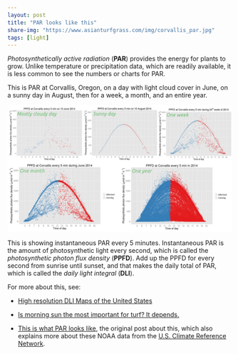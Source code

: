 ```yaml
---
layout: post
title: "PAR looks like this"
share-img: "https://www.asianturfgrass.com/img/corvallis_par.jpg"
tags: [light]
---
```


*Photosynthetically active radiation* (**PAR**) provides the energy for plants to grow. Unlike temperature or precipitation data, which are readily available, it is less common to see the numbers or charts for PAR. 

This is PAR at Corvallis, Oregon, on a day with light cloud cover in June, on a sunny day in August, then for a week, a month, and an entire year.

![5 charts of PAR at Corvallis in 2014, from one day up to one year](/img/corvallis_par.jpg)

This is showing instantaneous PAR every 5 minutes. Instantaneous PAR is the amount of photosynthetic light every second, which is called the *photosynthetic photon flux density* (**PPFD**). Add up the PPFD for every second from sunrise until sunset, and that makes the daily total of PAR, which is called the *daily light integral* (**DLI**).

For more about this, see:

* [High resolution DLI Maps of the United States](https://www.asianturfgrass.com/2018-10-14-high-resolution-dli-maps-united-states/)

* [Is morning sun the most important for turf? It depends.](https://www.asianturfgrass.com/2018-04-28-morning-sun-most-important-for-turf/)

* [This is what PAR looks like](https://www.blog.asianturfgrass.com/2015/06/this-is-what-par-looks-like.html), the original post about this, which also explains more about these NOAA data from the [U.S. Climate Reference Network](https://www.ncdc.noaa.gov/crn/qcdatasets.html).
 

